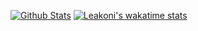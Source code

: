 [![Github Stats](https://github-readme-stats.vercel.app/api?username=Leakoni&theme=radical&show_icons=true)](https://github.com/Leakoni/)
[![Leakoni's wakatime stats](https://github-readme-stats.vercel.app/api/wakatime?username=Leakoni&theme=radical&layout=compact)](https://github.com/anuraghazra/github-readme-stats)
